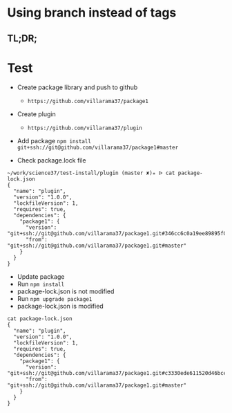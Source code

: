 # Using branch instead of tags

## TL;DR;

# Test

- Create package library and push to github

  - `https://github.com/villarama37/package1`

- Create plugin

  - `https://github.com/villarama37/plugin`

- Add package
  `npm install git+ssh://git@github.com/villarama37/package1#master`

- Check package.lock file

```
~/work/science37/test-install/plugin (master ✘)✭ ᐅ cat package-lock.json
{
  "name": "plugin",
  "version": "1.0.0",
  "lockfileVersion": 1,
  "requires": true,
  "dependencies": {
    "package1": {
      "version": "git+ssh://git@github.com/villarama37/package1.git#346cc6c0a19ee89895f05384716620056ba080ba",
      "from": "git+ssh://git@github.com/villarama37/package1.git#master"
    }
  }
}
```

- Update package
- Run `npm install`
- package-lock.json is not modified
- Run `npm upgrade package1`
- package-lock.json is modified

```
cat package-lock.json
{
  "name": "plugin",
  "version": "1.0.0",
  "lockfileVersion": 1,
  "requires": true,
  "dependencies": {
    "package1": {
      "version": "git+ssh://git@github.com/villarama37/package1.git#c3330ede611520d46bcee85afe6c1ed398b3b607",
      "from": "git+ssh://git@github.com/villarama37/package1.git#master"
    }
  }
}
```
